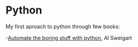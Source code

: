 # Python
My first aproach to python through few books:

  -<a href='https://automatetheboringstuff.com/'>Automate the boring stuff with python</a>, Al Sweigart
  

